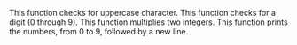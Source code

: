 This function checks for uppercase character.
This function checks for a digit (0 through 9).
This function  multiplies two integers.
This function prints the numbers, from 0 to 9, followed by a new line.

